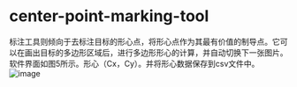 # center-point-marking-tool
标注工具则倾向于去标注目标的形心点，将形心点作为其最有价值的制导点。它可以在画出目标的多边形区域后，进行多边形形心的计算，并自动切换下一张图片。软件界面如图5所示。形心（Cx，Cy）。并将形心数据保存到csv文件中。
![image](https://github.com/user-attachments/assets/42dd99b0-522e-4488-b60e-e4cda0ca59ef)
